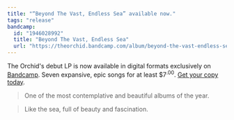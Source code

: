 ```yaml
---
title: "“Beyond The Vast, Endless Sea” available now."
tags: "release"
bandcamp:
  id: "1946028992"
  title: "Beyond The Vast, Endless Sea"
  url: "https://theorchid.bandcamp.com/album/beyond-the-vast-endless-sea"
---
```


The Orchid's debut LP is now available in digital formats exclusively on [Bandcamp](https://theorchid.bandcamp.com). Seven expansive, epic songs for at least $7<sup><span>.</span>00</sup>. [Get your copy today](https://theorchid.bandcamp.com/album/beyond-the-vast-endless-sea).

> One of the most contemplative and beautiful albums of the year.

> Like the sea, full of beauty and fascination.
